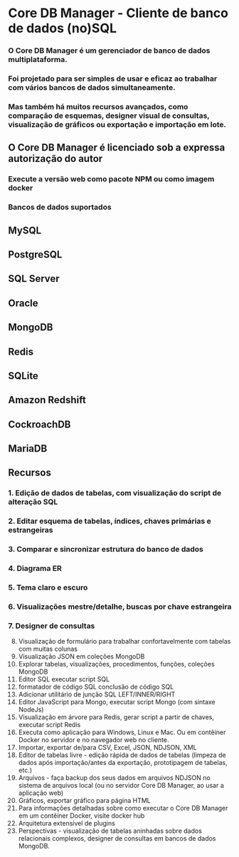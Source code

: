 
# Core DB Manager - Cliente de banco de dados (no)SQL
### O Core DB Manager é um gerenciador de banco de dados multiplataforma.
### Foi projetado para ser simples de usar e eficaz ao trabalhar com vários bancos de dados simultaneamente.
### Mas também há muitos recursos avançados, como comparação de esquemas, designer visual de consultas, visualização de gráficos ou exportação e importação em lote.

## O Core DB Manager é licenciado sob a expressa autorização do autor


### Execute a versão web como pacote NPM ou como imagem docker
### Bancos de dados suportados
## MySQL
## PostgreSQL
## SQL Server
## Oracle
## MongoDB
## Redis
## SQLite
## Amazon Redshift
## CockroachDB
## MariaDB

## Recursos
### 1. Edição de dados de tabelas, com visualização do script de alteração SQL
### 2. Editar esquema de tabelas, índices, chaves primárias e estrangeiras
### 3. Comparar e sincronizar estrutura do banco de dados
### 4. Diagrama ER
### 5. Tema claro e escuro
### 6. Visualizações mestre/detalhe, buscas por chave estrangeira
### 7. Designer de consultas
8. Visualização de formulário para trabalhar confortavelmente com tabelas com muitas colunas
9. Visualização JSON em coleções MongoDB
10. Explorar tabelas, visualizações, procedimentos, funções, coleções MongoDB
11. Editor SQL
executar script SQL
1.  formatador de código SQL
conclusão de código SQL
1.  Adicionar utilitário de junção SQL LEFT/INNER/RIGHT
2.  Editor JavaScript para Mongo, executar script Mongo (com sintaxe NodeJs)
3.  Visualização em árvore para Redis, gerar script a partir de chaves, executar script Redis
4.  Executa como aplicação para Windows, Linux e Mac. Ou em contêiner Docker no servidor e no navegador web no cliente.
5.  Importar, exportar de/para CSV, Excel, JSON, NDJSON, XML
6.  Editor de tabelas livre - edição rápida de dados de tabelas (limpeza de dados após importação/antes da exportação, prototipagem de tabelas, etc.)
7.  Arquivos - faça backup dos seus dados em arquivos NDJSON no sistema de arquivos local (ou no servidor Core DB Manager, ao usar a aplicação web)
8.  Gráficos, exportar gráfico para página HTML
9.  Para informações detalhadas sobre como executar o Core DB Manager em um contêiner Docker, visite docker hub
10. Arquitetura extensível de plugins
11. Perspectivas - visualização de tabelas aninhadas sobre dados relacionais complexos, designer de consultas em bancos de dados MongoDB.